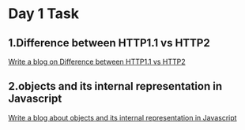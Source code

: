 # Day 1 Task
## **1.Difference between HTTP1.1 vs HTTP2**

[Write a blog on Difference between HTTP1.1 vs HTTP2](https://docs.google.com/document/d/1_IsbmjC1UxR_P-6UQHrNNrAe2sBDEcTTPFrJwOabR2Y/edit?usp=sharing)

## **2.objects and its internal representation in Javascript**
[Write a blog about objects and its internal representation in Javascript](https://docs.google.com/document/d/1sb_9o1bNDCjF6l47cU6TRIXVlB3DxIhySutPtgQZW2Y/edit?usp=sharing)